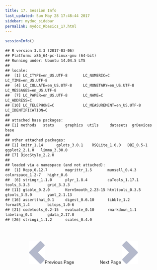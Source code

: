 ```yaml
---
title: 17. Session Info
last_updated: Sun May 28 17:48:44 2017
sidebar: mydoc_sidebar
permalink: mydoc_Rbasics_17.html
---
```



```r
sessionInfo()
```

```
## R version 3.3.3 (2017-03-06)
## Platform: x86_64-pc-linux-gnu (64-bit)
## Running under: Ubuntu 14.04.5 LTS
## 
## locale:
##  [1] LC_CTYPE=en_US.UTF-8       LC_NUMERIC=C               LC_TIME=en_US.UTF-8       
##  [4] LC_COLLATE=en_US.UTF-8     LC_MONETARY=en_US.UTF-8    LC_MESSAGES=en_US.UTF-8   
##  [7] LC_PAPER=en_US.UTF-8       LC_NAME=C                  LC_ADDRESS=C              
## [10] LC_TELEPHONE=C             LC_MEASUREMENT=en_US.UTF-8 LC_IDENTIFICATION=C       
## 
## attached base packages:
## [1] methods   stats     graphics  utils     datasets  grDevices base     
## 
## other attached packages:
## [1] knitr_1.14      gplots_3.0.1    RSQLite_1.0.0   DBI_0.5-1       ggplot2_2.1.0   limma_3.30.0   
## [7] BiocStyle_2.2.0
## 
## loaded via a namespace (and not attached):
##  [1] Rcpp_0.12.7        magrittr_1.5       munsell_0.4.3      colorspace_1.2-7   highr_0.6         
##  [6] stringr_1.1.0      plyr_1.8.4         caTools_1.17.1     tools_3.3.3        grid_3.3.3        
## [11] gtable_0.2.0       KernSmooth_2.23-15 htmltools_0.3.5    gtools_3.5.0       yaml_2.1.13       
## [16] assertthat_0.1     digest_0.6.10      tibble_1.2         formatR_1.4        bitops_1.0-6      
## [21] codetools_0.2-15   evaluate_0.10      rmarkdown_1.1      labeling_0.3       gdata_2.17.0      
## [26] stringi_1.1.2      scales_0.4.0
```

<br><br><center><a href="mydoc_Rbasics_16.html"><img src="images/left_arrow.png" alt="Previous page."></a>Previous Page &nbsp; &nbsp; &nbsp; &nbsp; &nbsp; &nbsp; &nbsp; &nbsp; &nbsp; &nbsp; Next Page
<a href="mydoc_Rbasics_18.html"><img src="images/right_arrow.png" alt="Next page."></a></center>
